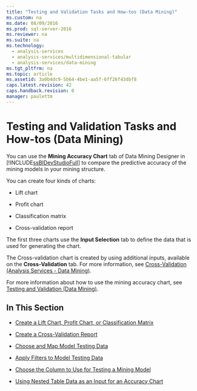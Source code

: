 ```yaml
---
title: "Testing and Validation Tasks and How-tos (Data Mining)"
ms.custom: na
ms.date: 08/09/2016
ms.prod: sql-server-2016
ms.reviewer: na
ms.suite: na
ms.technology: 
  - analysis-services
  - analysis-services/multidimensional-tabular
  - analysis-services/data-mining
ms.tgt_pltfrm: na
ms.topic: article
ms.assetid: 3a0b4dc9-5b64-4be1-aa5f-6ff26f43dbf8
caps.latest.revision: 42
caps.handback.revision: 0
manager: paulettm
---
```

# Testing and Validation Tasks and How-tos (Data Mining)
You can use the **Mining Accuracy Chart** tab of Data Mining Designer in [!INCLUDE[ssBIDevStudioFull](../../Topics/TopicNameContainA/tokens/ssBIDevStudioFull_md.md)] to compare the predictive accuracy of the mining models in your mining structure.  
  
 You can create four kinds of charts:  
  
-   Lift chart  
  
-   Profit chart  
  
-   Classification matrix  
  
-   Cross-validation report  
  
 The first three charts use the **Input Selection** tab to define the data that is used for generating the chart.  
  
 The Cross-validation chart is created by using additional inputs, available on the **Cross-Validation** tab. For more information, see [Cross-Validation (Analysis Services - Data Mining)](../../Topics/TopicNameNotContainA/Cross-Validation--Analysis-Services---Data-Mining-.md).  
  
 For more information about how to use the mining accuracy chart, see [Testing and Validation (Data Mining)](../../Topics/TopicNameNotContainA/Testing-and-Validation--Data-Mining-.md).  
  
## In This Section  
  
-   [Create a Lift Chart, Profit Chart, or Classification Matrix](../../Topics/TopicNameContainA/Create-a-Lift-Chart--Profit-Chart--or-Classification-Matrix.md)  
  
-   [Create a Cross-Validation Report](../../Topics/TopicNameContainA/Create-a-Cross-Validation-Report.md)  
  
-   [Choose and Map Model Testing Data](../../Topics/TopicNameNotContainA/Choose-and-Map-Model-Testing-Data.md)  
  
-   [Apply Filters to Model Testing Data](../../Topics/TopicNameNotContainA/Apply-Filters-to-Model-Testing-Data.md)  
  
-   [Choose the Column to Use for Testing a Mining Model](../../Topics/TopicNameContainA/Choose-the-Column-to-Use-for-Testing-a-Mining-Model.md)  
  
-   [Using Nested Table Data as an Input for an Accuracy Chart](../../Topics/TopicNameNotContainA/Using-Nested-Table-Data-as-an-Input-for-an-Accuracy-Chart.md)